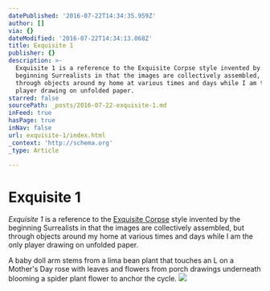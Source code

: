 ```yaml
---
datePublished: '2016-07-22T14:34:35.959Z'
author: []
via: {}
dateModified: '2016-07-22T14:34:13.068Z'
title: Exquisite 1
publisher: {}
description: >-
  Exquisite 1 is a reference to the Exquisite Corpse style invented by the
  beginning Surrealists in that the images are collectively assembled, but
  through objects around my home at various times and days while I am the only
  player drawing on unfolded paper.
starred: false
sourcePath: _posts/2016-07-22-exquisite-1.md
inFeed: true
hasPage: true
inNav: false
url: exquisite-1/index.html
_context: 'http://schema.org'
_type: Article

---
```

# Exquisite 1

_Exquisite 1_ is a reference to the [Exquisite Corpse][0] style invented by the beginning Surrealists in that the images are collectively assembled, but through objects around my home at various times and days while I am the only player drawing on unfolded paper.

A baby doll arm stems from a lima bean plant that touches an L on a Mother's Day rose with leaves and flowers from porch drawings underneath blooming a spider plant flower to anchor the cycle.
![](https://the-grid-user-content.s3-us-west-2.amazonaws.com/5f70e592-595b-4e59-9ce9-e0bdfacbe5fb.jpg)

[0]: https://en.wikipedia.org/wiki/Exquisite_corpse